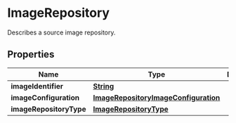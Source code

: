 

# ImageRepository

Describes a source image repository.

## Properties

| Name | Type | Description | Notes |
|------------ | ------------- | ------------- | -------------|
|**imageIdentifier** | [**String**](String.md) |  |  |
|**imageConfiguration** | [**ImageRepositoryImageConfiguration**](ImageRepositoryImageConfiguration.md) |  |  [optional] |
|**imageRepositoryType** | [**ImageRepositoryType**](ImageRepositoryType.md) |  |  |



